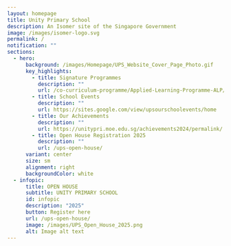 ```yaml
---
layout: homepage
title: Unity Primary School
description: An Isomer site of the Singapore Government
image: /images/isomer-logo.svg
permalink: /
notification: ""
sections:
  - hero:
      background: /images/Homepage/UPS_Website_Cover_Page_Photo.gif
      key_highlights:
        - title: Signature Programmes
          description: ""
          url: /co-curriculum-programme/Applied-Learning-Programme-ALP/permalink/
        - title: School Events
          description: ""
          url: https://sites.google.com/view/upsourschoolevents/home
        - title: Our Achievements
          description: ""
          url: https://unitypri.moe.edu.sg/achievements2024/permalink/
        - title: Open House Registration 2025
          description: ""
          url: /ups-open-house/
      variant: center
      size: sm
      alignment: right
      backgroundColor: white
  - infopic:
      title: OPEN HOUSE
      subtitle: UNITY PRIMARY SCHOOL
      id: infopic
      description: "2025"
      button: Register here
      url: /ups-open-house/
      image: /images/UPS_Open_House_2025.png
      alt: Image alt text
---
```

